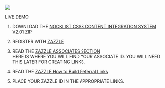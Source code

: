 
![](http://rlv.zcache.com/svc/view?rlvnet=1&realview=113581592887380958&design=387522e9-e1e6-408b-baff-27477557ca2d&style=hanes_mens_crew_tshirt_5250&size=a_l&color=white&max_dim=325)

[LIVE DEMO](http://thenocklist.com/css3/minimal/theme/index.html)

1. DOWNLOAD THE [NOCKLIST CSS3 CONTENT INTEGRATION SYSTEM V2.01 ZIP](https://github.com/NOCKLIST/hscis201)

2. REGISTER WITH [ZAZZLE](http://www.zazzle.com/)

3. READ THE [ZAZZLE ASSOCIATES SECTION](http://www.zazzle.com/my/associate/associate)  
HERE IS WHERE YOU WILL FIND YOUR ASSOCIATE ID.  YOU WILL NEED THIS LATER FOR CREATING LINKS.

4. READ THE [ZAZZLE How to Build Referral Links](http://www.zazzle.com/sell/affiliates/referrallinks)

5. PLACE YOUR ZAZZLE ID IN THE APPROPRIATE LINKS.  
